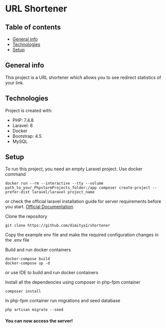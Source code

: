 # URL Shortener

## Table of contents
* [General info](#general-info)
* [Technologies](#technologies)
* [Setup](#setup)

## General info
This project is a URL shortener which allows you to see redirect statistics of your link.
	
## Technologies
Project is created with:
* PHP: 7.4.8
* Laravel: 8
* Docker
* Bootstrap: 4.5
* MySQL
	
## Setup
To run this project, you need an empty Laravel project.
Use docker command
```
docker run --rm --interactive --tty --volume path_to_your_PhpstormProjects_folder:/app composer create-project --prefer-dist laravel/laravel project_name
```
or
check the official laravel installation guide for server requirements before you start. [Official Documentation](https://laravel.com/docs/8.x).

Clone the repository
```
git clone https://github.com/dimitya1/shortener
```
Copy the example env file and make the required configuration changes in the .env file

Build and run docker containers
```
docker-compose build
docker-compose up -d
```
or
use IDE to build and run docker containers

Install all the dependencies using composer in php-fpm container
```
composer install
```
In php-fpm container run migrations and seed database
```
php artisan migrate --seed
```
#### You can now access the server!
